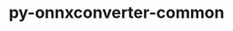 ---
title: "py-onnxconverter-common"
layout: cache
categories: [package, develop]
meta: {"versions": ["1.9.0"], "compilers": ["apple-clang@=14.0.0", "apple-clang@=14.0.3", "gcc@=11.3.0", "gcc@=7.3.1"], "oss": ["amzn2", "ubuntu22.04", "ventura"], "platforms": ["darwin", "linux"], "targets": ["aarch64", "ivybridge", "x86_64_v3"], "stacks": ["ml-darwin-aarch64-mps", "ml-linux-x86_64-cpu", "ml-linux-x86_64-cuda", "ml-linux-x86_64-rocm", "root"], "num_specs": 46, "num_specs_by_stack": {"root": 46, "ml-darwin-aarch64-mps": 18, "ml-linux-x86_64-cpu": 17, "ml-linux-x86_64-cuda": 17, "ml-linux-x86_64-rocm": 17}}
spec_details: [{"hash": "uprtfeh6kohvi42c22za63us2yn2m3pl", "compiler": "apple-clang@=14.0.0", "versions": ["1.9.0"], "os": "ventura", "platform": "darwin", "target": "aarch64", "variants": ["build_system=python_pip"], "stacks": ["root", "ml-darwin-aarch64-mps"], "size": "-", "tarball": "https://binaries.spack.io/develop/build_cache/darwin-ventura-aarch64/apple-clang-14.0.0/py-onnxconverter-common-1.9.0/darwin-ventura-aarch64-apple-clang-14.0.0-py-onnxconverter-common-1.9.0-uprtfeh6kohvi42c22za63us2yn2m3pl.spack"}, {"hash": "uadfywc32xesnf4wbvlvzipbcoqmf73d", "compiler": "apple-clang@=14.0.0", "versions": ["1.9.0"], "os": "ventura", "platform": "darwin", "target": "aarch64", "variants": ["build_system=python_pip"], "stacks": ["root", "ml-darwin-aarch64-mps"], "size": "-", "tarball": "https://binaries.spack.io/develop/build_cache/darwin-ventura-aarch64/apple-clang-14.0.0/py-onnxconverter-common-1.9.0/darwin-ventura-aarch64-apple-clang-14.0.0-py-onnxconverter-common-1.9.0-uadfywc32xesnf4wbvlvzipbcoqmf73d.spack"}, {"hash": "mmdmk6ropvr4rqnjfcwm55yjotvszslt", "compiler": "apple-clang@=14.0.0", "versions": ["1.9.0"], "os": "ventura", "platform": "darwin", "target": "aarch64", "variants": ["build_system=python_pip"], "stacks": ["root", "ml-darwin-aarch64-mps"], "size": "-", "tarball": "https://binaries.spack.io/develop/build_cache/darwin-ventura-aarch64/apple-clang-14.0.0/py-onnxconverter-common-1.9.0/darwin-ventura-aarch64-apple-clang-14.0.0-py-onnxconverter-common-1.9.0-mmdmk6ropvr4rqnjfcwm55yjotvszslt.spack"}, {"hash": "hunuuafj4cjhcn5qr3mqlnhpbj5ruond", "compiler": "apple-clang@=14.0.0", "versions": ["1.9.0"], "os": "ventura", "platform": "darwin", "target": "aarch64", "variants": ["build_system=python_pip"], "stacks": ["root", "ml-darwin-aarch64-mps"], "size": "-", "tarball": "https://binaries.spack.io/develop/build_cache/darwin-ventura-aarch64/apple-clang-14.0.0/py-onnxconverter-common-1.9.0/darwin-ventura-aarch64-apple-clang-14.0.0-py-onnxconverter-common-1.9.0-hunuuafj4cjhcn5qr3mqlnhpbj5ruond.spack"}, {"hash": "hal7xthtd5vlru5dk2cptnovoprlilri", "compiler": "apple-clang@=14.0.0", "versions": ["1.9.0"], "os": "ventura", "platform": "darwin", "target": "aarch64", "variants": ["build_system=python_pip"], "stacks": ["root", "ml-darwin-aarch64-mps"], "size": "-", "tarball": "https://binaries.spack.io/develop/build_cache/darwin-ventura-aarch64/apple-clang-14.0.0/py-onnxconverter-common-1.9.0/darwin-ventura-aarch64-apple-clang-14.0.0-py-onnxconverter-common-1.9.0-hal7xthtd5vlru5dk2cptnovoprlilri.spack"}, {"hash": "pkw34dybowstf5n2dashvkqbeubh5hhg", "compiler": "apple-clang@=14.0.0", "versions": ["1.9.0"], "os": "ventura", "platform": "darwin", "target": "aarch64", "variants": ["build_system=python_pip"], "stacks": ["root", "ml-darwin-aarch64-mps"], "size": "-", "tarball": "https://binaries.spack.io/develop/build_cache/darwin-ventura-aarch64/apple-clang-14.0.0/py-onnxconverter-common-1.9.0/darwin-ventura-aarch64-apple-clang-14.0.0-py-onnxconverter-common-1.9.0-pkw34dybowstf5n2dashvkqbeubh5hhg.spack"}, {"hash": "bc2xc3lhqdmxcxgyx7kx4o7gkepjwcsk", "compiler": "apple-clang@=14.0.0", "versions": ["1.9.0"], "os": "ventura", "platform": "darwin", "target": "aarch64", "variants": ["build_system=python_pip"], "stacks": ["root", "ml-darwin-aarch64-mps"], "size": "-", "tarball": "https://binaries.spack.io/develop/build_cache/darwin-ventura-aarch64/apple-clang-14.0.0/py-onnxconverter-common-1.9.0/darwin-ventura-aarch64-apple-clang-14.0.0-py-onnxconverter-common-1.9.0-bc2xc3lhqdmxcxgyx7kx4o7gkepjwcsk.spack"}, {"hash": "zgi623elhgv7ll3jkray6fxk6f7uiodn", "compiler": "apple-clang@=14.0.0", "versions": ["1.9.0"], "os": "ventura", "platform": "darwin", "target": "aarch64", "variants": ["build_system=python_pip"], "stacks": ["root", "ml-darwin-aarch64-mps"], "size": "-", "tarball": "https://binaries.spack.io/develop/build_cache/darwin-ventura-aarch64/apple-clang-14.0.0/py-onnxconverter-common-1.9.0/darwin-ventura-aarch64-apple-clang-14.0.0-py-onnxconverter-common-1.9.0-zgi623elhgv7ll3jkray6fxk6f7uiodn.spack"}, {"hash": "lo4ouxfm2nuhnx5y7ars4ci3eo74eyry", "compiler": "apple-clang@=14.0.0", "versions": ["1.9.0"], "os": "ventura", "platform": "darwin", "target": "aarch64", "variants": ["build_system=python_pip"], "stacks": ["root", "ml-darwin-aarch64-mps"], "size": "-", "tarball": "https://binaries.spack.io/develop/build_cache/darwin-ventura-aarch64/apple-clang-14.0.0/py-onnxconverter-common-1.9.0/darwin-ventura-aarch64-apple-clang-14.0.0-py-onnxconverter-common-1.9.0-lo4ouxfm2nuhnx5y7ars4ci3eo74eyry.spack"}, {"hash": "c3sx2ktscfuh6qpzhphslsun62md6xwy", "compiler": "apple-clang@=14.0.0", "versions": ["1.9.0"], "os": "ventura", "platform": "darwin", "target": "aarch64", "variants": ["build_system=python_pip"], "stacks": ["root", "ml-darwin-aarch64-mps"], "size": "-", "tarball": "https://binaries.spack.io/develop/build_cache/darwin-ventura-aarch64/apple-clang-14.0.0/py-onnxconverter-common-1.9.0/darwin-ventura-aarch64-apple-clang-14.0.0-py-onnxconverter-common-1.9.0-c3sx2ktscfuh6qpzhphslsun62md6xwy.spack"}, {"hash": "xwwe4bl2cjbvdpgauw7v3t2npwgdz25a", "compiler": "apple-clang@=14.0.3", "versions": ["1.9.0"], "os": "ventura", "platform": "darwin", "target": "aarch64", "variants": ["build_system=python_pip"], "stacks": ["root", "ml-darwin-aarch64-mps"], "size": "-", "tarball": "https://binaries.spack.io/develop/build_cache/darwin-ventura-aarch64/apple-clang-14.0.3/py-onnxconverter-common-1.9.0/darwin-ventura-aarch64-apple-clang-14.0.3-py-onnxconverter-common-1.9.0-xwwe4bl2cjbvdpgauw7v3t2npwgdz25a.spack"}, {"hash": "jjfs66fzi4k6mfv3bcdym35kcintebmq", "compiler": "apple-clang@=14.0.3", "versions": ["1.9.0"], "os": "ventura", "platform": "darwin", "target": "aarch64", "variants": ["build_system=python_pip"], "stacks": ["root", "ml-darwin-aarch64-mps"], "size": "-", "tarball": "https://binaries.spack.io/develop/build_cache/darwin-ventura-aarch64/apple-clang-14.0.3/py-onnxconverter-common-1.9.0/darwin-ventura-aarch64-apple-clang-14.0.3-py-onnxconverter-common-1.9.0-jjfs66fzi4k6mfv3bcdym35kcintebmq.spack"}, {"hash": "jvpnc4jhxn52fmhwn24bni65rfunbh3r", "compiler": "apple-clang@=14.0.3", "versions": ["1.9.0"], "os": "ventura", "platform": "darwin", "target": "aarch64", "variants": ["build_system=python_pip"], "stacks": ["root", "ml-darwin-aarch64-mps"], "size": "-", "tarball": "https://binaries.spack.io/develop/build_cache/darwin-ventura-aarch64/apple-clang-14.0.3/py-onnxconverter-common-1.9.0/darwin-ventura-aarch64-apple-clang-14.0.3-py-onnxconverter-common-1.9.0-jvpnc4jhxn52fmhwn24bni65rfunbh3r.spack"}, {"hash": "vqfvg3sodd7cea6lnbbag3o7iwfcypvk", "compiler": "apple-clang@=14.0.3", "versions": ["1.9.0"], "os": "ventura", "platform": "darwin", "target": "aarch64", "variants": ["build_system=python_pip"], "stacks": ["root", "ml-darwin-aarch64-mps"], "size": "-", "tarball": "https://binaries.spack.io/develop/build_cache/darwin-ventura-aarch64/apple-clang-14.0.3/py-onnxconverter-common-1.9.0/darwin-ventura-aarch64-apple-clang-14.0.3-py-onnxconverter-common-1.9.0-vqfvg3sodd7cea6lnbbag3o7iwfcypvk.spack"}, {"hash": "xkvux2w4cnfv47sesshdab25r63rqqvy", "compiler": "apple-clang@=14.0.3", "versions": ["1.9.0"], "os": "ventura", "platform": "darwin", "target": "aarch64", "variants": ["build_system=python_pip"], "stacks": ["root", "ml-darwin-aarch64-mps"], "size": "-", "tarball": "https://binaries.spack.io/develop/build_cache/darwin-ventura-aarch64/apple-clang-14.0.3/py-onnxconverter-common-1.9.0/darwin-ventura-aarch64-apple-clang-14.0.3-py-onnxconverter-common-1.9.0-xkvux2w4cnfv47sesshdab25r63rqqvy.spack"}, {"hash": "o3efjikt5zwjoogit7jwu5bcywsh7nva", "compiler": "apple-clang@=14.0.3", "versions": ["1.9.0"], "os": "ventura", "platform": "darwin", "target": "aarch64", "variants": ["build_system=python_pip"], "stacks": ["root", "ml-darwin-aarch64-mps"], "size": "-", "tarball": "https://binaries.spack.io/develop/build_cache/darwin-ventura-aarch64/apple-clang-14.0.3/py-onnxconverter-common-1.9.0/darwin-ventura-aarch64-apple-clang-14.0.3-py-onnxconverter-common-1.9.0-o3efjikt5zwjoogit7jwu5bcywsh7nva.spack"}, {"hash": "trlqmpgmrj3xg6plkfwmhbwbwzkwigg6", "compiler": "apple-clang@=14.0.3", "versions": ["1.9.0"], "os": "ventura", "platform": "darwin", "target": "aarch64", "variants": ["build_system=python_pip"], "stacks": ["root", "ml-darwin-aarch64-mps"], "size": "-", "tarball": "https://binaries.spack.io/develop/build_cache/darwin-ventura-aarch64/apple-clang-14.0.3/py-onnxconverter-common-1.9.0/darwin-ventura-aarch64-apple-clang-14.0.3-py-onnxconverter-common-1.9.0-trlqmpgmrj3xg6plkfwmhbwbwzkwigg6.spack"}, {"hash": "lzuli22tgv5kyhg5ybf6ik4kxoheydry", "compiler": "apple-clang@=14.0.3", "versions": ["1.9.0"], "os": "ventura", "platform": "darwin", "target": "aarch64", "variants": ["build_system=python_pip"], "stacks": ["root", "ml-darwin-aarch64-mps"], "size": "-", "tarball": "https://binaries.spack.io/develop/build_cache/darwin-ventura-aarch64/apple-clang-14.0.3/py-onnxconverter-common-1.9.0/darwin-ventura-aarch64-apple-clang-14.0.3-py-onnxconverter-common-1.9.0-lzuli22tgv5kyhg5ybf6ik4kxoheydry.spack"}, {"hash": "of6z4kj3aikfhdepw3o6axxaful47zhf", "compiler": "gcc@=7.3.1", "versions": ["1.9.0"], "os": "amzn2", "platform": "linux", "target": "ivybridge", "variants": ["build_system=python_pip"], "stacks": ["root"], "size": "-", "tarball": "https://binaries.spack.io/develop/build_cache/linux-amzn2-ivybridge/gcc-7.3.1/py-onnxconverter-common-1.9.0/linux-amzn2-ivybridge-gcc-7.3.1-py-onnxconverter-common-1.9.0-of6z4kj3aikfhdepw3o6axxaful47zhf.spack"}, {"hash": "lvmr75moguaocv5brxji2g3u6f6feat7", "compiler": "gcc@=7.3.1", "versions": ["1.9.0"], "os": "amzn2", "platform": "linux", "target": "ivybridge", "variants": ["build_system=python_pip"], "stacks": ["root"], "size": "-", "tarball": "https://binaries.spack.io/develop/build_cache/linux-amzn2-ivybridge/gcc-7.3.1/py-onnxconverter-common-1.9.0/linux-amzn2-ivybridge-gcc-7.3.1-py-onnxconverter-common-1.9.0-lvmr75moguaocv5brxji2g3u6f6feat7.spack"}, {"hash": "lqnbqt4ap2vtzxdfjxxapjwtktvfgk5d", "compiler": "gcc@=7.3.1", "versions": ["1.9.0"], "os": "amzn2", "platform": "linux", "target": "ivybridge", "variants": ["build_system=python_pip"], "stacks": ["root"], "size": "-", "tarball": "https://binaries.spack.io/develop/build_cache/linux-amzn2-ivybridge/gcc-7.3.1/py-onnxconverter-common-1.9.0/linux-amzn2-ivybridge-gcc-7.3.1-py-onnxconverter-common-1.9.0-lqnbqt4ap2vtzxdfjxxapjwtktvfgk5d.spack"}, {"hash": "ehortptu6hiptyr47o42tjjcol6g3uky", "compiler": "gcc@=7.3.1", "versions": ["1.9.0"], "os": "amzn2", "platform": "linux", "target": "x86_64_v3", "variants": [], "stacks": ["root"], "size": "-", "tarball": "https://binaries.spack.io/develop/build_cache/linux-amzn2-x86_64_v3/gcc-7.3.1/py-onnxconverter-common-1.9.0/linux-amzn2-x86_64_v3-gcc-7.3.1-py-onnxconverter-common-1.9.0-ehortptu6hiptyr47o42tjjcol6g3uky.spack"}, {"hash": "dd7tnzrdmq7zklax3r2kefjsd7znyrzi", "compiler": "gcc@=7.3.1", "versions": ["1.9.0"], "os": "amzn2", "platform": "linux", "target": "x86_64_v3", "variants": [], "stacks": ["root"], "size": "-", "tarball": "https://binaries.spack.io/develop/build_cache/linux-amzn2-x86_64_v3/gcc-7.3.1/py-onnxconverter-common-1.9.0/linux-amzn2-x86_64_v3-gcc-7.3.1-py-onnxconverter-common-1.9.0-dd7tnzrdmq7zklax3r2kefjsd7znyrzi.spack"}, {"hash": "3watahkzfrdj2v3fumof53gdrmp64wfn", "compiler": "gcc@=7.3.1", "versions": ["1.9.0"], "os": "amzn2", "platform": "linux", "target": "x86_64_v3", "variants": ["build_system=python_pip"], "stacks": ["root"], "size": "-", "tarball": "https://binaries.spack.io/develop/build_cache/linux-amzn2-x86_64_v3/gcc-7.3.1/py-onnxconverter-common-1.9.0/linux-amzn2-x86_64_v3-gcc-7.3.1-py-onnxconverter-common-1.9.0-3watahkzfrdj2v3fumof53gdrmp64wfn.spack"}, {"hash": "4fgrillcglhsudc5fbp4rhvjoucjkkn3", "compiler": "gcc@=7.3.1", "versions": ["1.9.0"], "os": "amzn2", "platform": "linux", "target": "x86_64_v3", "variants": ["build_system=python_pip"], "stacks": ["root"], "size": "-", "tarball": "https://binaries.spack.io/develop/build_cache/linux-amzn2-x86_64_v3/gcc-7.3.1/py-onnxconverter-common-1.9.0/linux-amzn2-x86_64_v3-gcc-7.3.1-py-onnxconverter-common-1.9.0-4fgrillcglhsudc5fbp4rhvjoucjkkn3.spack"}, {"hash": "fywggxtjblch26jdevj6eta7qv5k27qy", "compiler": "gcc@=7.3.1", "versions": ["1.9.0"], "os": "amzn2", "platform": "linux", "target": "x86_64_v3", "variants": ["build_system=python_pip"], "stacks": ["root"], "size": "-", "tarball": "https://binaries.spack.io/develop/build_cache/linux-amzn2-x86_64_v3/gcc-7.3.1/py-onnxconverter-common-1.9.0/linux-amzn2-x86_64_v3-gcc-7.3.1-py-onnxconverter-common-1.9.0-fywggxtjblch26jdevj6eta7qv5k27qy.spack"}, {"hash": "p44gjjzesrygpiwaklx3wigztapga4xr", "compiler": "gcc@=7.3.1", "versions": ["1.9.0"], "os": "amzn2", "platform": "linux", "target": "x86_64_v3", "variants": ["build_system=python_pip"], "stacks": ["root"], "size": "-", "tarball": "https://binaries.spack.io/develop/build_cache/linux-amzn2-x86_64_v3/gcc-7.3.1/py-onnxconverter-common-1.9.0/linux-amzn2-x86_64_v3-gcc-7.3.1-py-onnxconverter-common-1.9.0-p44gjjzesrygpiwaklx3wigztapga4xr.spack"}, {"hash": "dfvuiq2kiddlyhtvhij7qoytqbxez46g", "compiler": "gcc@=7.3.1", "versions": ["1.9.0"], "os": "amzn2", "platform": "linux", "target": "x86_64_v3", "variants": ["build_system=python_pip"], "stacks": ["root"], "size": "-", "tarball": "https://binaries.spack.io/develop/build_cache/linux-amzn2-x86_64_v3/gcc-7.3.1/py-onnxconverter-common-1.9.0/linux-amzn2-x86_64_v3-gcc-7.3.1-py-onnxconverter-common-1.9.0-dfvuiq2kiddlyhtvhij7qoytqbxez46g.spack"}, {"hash": "vjfmxn3ef72ufwk34egnmro3fpxp3vgz", "compiler": "gcc@=7.3.1", "versions": ["1.9.0"], "os": "amzn2", "platform": "linux", "target": "x86_64_v3", "variants": ["build_system=python_pip"], "stacks": ["root"], "size": "-", "tarball": "https://binaries.spack.io/develop/build_cache/linux-amzn2-x86_64_v3/gcc-7.3.1/py-onnxconverter-common-1.9.0/linux-amzn2-x86_64_v3-gcc-7.3.1-py-onnxconverter-common-1.9.0-vjfmxn3ef72ufwk34egnmro3fpxp3vgz.spack"}, {"hash": "jio3zplakdlulxfealougrv3lrazxay3", "compiler": "gcc@=11.3.0", "versions": ["1.9.0"], "os": "ubuntu22.04", "platform": "linux", "target": "x86_64_v3", "variants": ["build_system=python_pip"], "stacks": ["ml-linux-x86_64-cpu", "root", "ml-linux-x86_64-cuda", "ml-linux-x86_64-rocm"], "size": "-", "tarball": "https://binaries.spack.io/develop/build_cache/linux-ubuntu22.04-x86_64_v3/gcc-11.3.0/py-onnxconverter-common-1.9.0/linux-ubuntu22.04-x86_64_v3-gcc-11.3.0-py-onnxconverter-common-1.9.0-jio3zplakdlulxfealougrv3lrazxay3.spack"}, {"hash": "f76w2qdakt3ht2bo4bx6tp7km5i3jubi", "compiler": "gcc@=11.3.0", "versions": ["1.9.0"], "os": "ubuntu22.04", "platform": "linux", "target": "x86_64_v3", "variants": ["build_system=python_pip"], "stacks": ["ml-linux-x86_64-cpu", "root", "ml-linux-x86_64-cuda", "ml-linux-x86_64-rocm"], "size": "-", "tarball": "https://binaries.spack.io/develop/build_cache/linux-ubuntu22.04-x86_64_v3/gcc-11.3.0/py-onnxconverter-common-1.9.0/linux-ubuntu22.04-x86_64_v3-gcc-11.3.0-py-onnxconverter-common-1.9.0-f76w2qdakt3ht2bo4bx6tp7km5i3jubi.spack"}, {"hash": "cnplunxzfptu2dva3sccryuhyghl77lh", "compiler": "gcc@=11.3.0", "versions": ["1.9.0"], "os": "ubuntu22.04", "platform": "linux", "target": "x86_64_v3", "variants": ["build_system=python_pip"], "stacks": ["ml-linux-x86_64-cpu", "root", "ml-linux-x86_64-cuda", "ml-linux-x86_64-rocm"], "size": "-", "tarball": "https://binaries.spack.io/develop/build_cache/linux-ubuntu22.04-x86_64_v3/gcc-11.3.0/py-onnxconverter-common-1.9.0/linux-ubuntu22.04-x86_64_v3-gcc-11.3.0-py-onnxconverter-common-1.9.0-cnplunxzfptu2dva3sccryuhyghl77lh.spack"}, {"hash": "3deoulgnrsg67whdt36fcm4vzr5oy656", "compiler": "gcc@=11.3.0", "versions": ["1.9.0"], "os": "ubuntu22.04", "platform": "linux", "target": "x86_64_v3", "variants": ["build_system=python_pip"], "stacks": ["ml-linux-x86_64-cpu", "root", "ml-linux-x86_64-cuda", "ml-linux-x86_64-rocm"], "size": "-", "tarball": "https://binaries.spack.io/develop/build_cache/linux-ubuntu22.04-x86_64_v3/gcc-11.3.0/py-onnxconverter-common-1.9.0/linux-ubuntu22.04-x86_64_v3-gcc-11.3.0-py-onnxconverter-common-1.9.0-3deoulgnrsg67whdt36fcm4vzr5oy656.spack"}, {"hash": "tijmcw4zwb2d3pi2deaeqa2jwbx5qa3j", "compiler": "gcc@=11.3.0", "versions": ["1.9.0"], "os": "ubuntu22.04", "platform": "linux", "target": "x86_64_v3", "variants": ["build_system=python_pip"], "stacks": ["ml-linux-x86_64-cpu", "root", "ml-linux-x86_64-cuda", "ml-linux-x86_64-rocm"], "size": "-", "tarball": "https://binaries.spack.io/develop/build_cache/linux-ubuntu22.04-x86_64_v3/gcc-11.3.0/py-onnxconverter-common-1.9.0/linux-ubuntu22.04-x86_64_v3-gcc-11.3.0-py-onnxconverter-common-1.9.0-tijmcw4zwb2d3pi2deaeqa2jwbx5qa3j.spack"}, {"hash": "vjjie7mi6pw5pfzoiyjmketx3ysaajc7", "compiler": "gcc@=11.3.0", "versions": ["1.9.0"], "os": "ubuntu22.04", "platform": "linux", "target": "x86_64_v3", "variants": ["build_system=python_pip"], "stacks": ["ml-linux-x86_64-cpu", "root", "ml-linux-x86_64-cuda", "ml-linux-x86_64-rocm"], "size": "-", "tarball": "https://binaries.spack.io/develop/build_cache/linux-ubuntu22.04-x86_64_v3/gcc-11.3.0/py-onnxconverter-common-1.9.0/linux-ubuntu22.04-x86_64_v3-gcc-11.3.0-py-onnxconverter-common-1.9.0-vjjie7mi6pw5pfzoiyjmketx3ysaajc7.spack"}, {"hash": "vc5cmsgdwqtdgqwr6gygfq7d543bv3md", "compiler": "gcc@=11.3.0", "versions": ["1.9.0"], "os": "ubuntu22.04", "platform": "linux", "target": "x86_64_v3", "variants": ["build_system=python_pip"], "stacks": ["ml-linux-x86_64-cpu", "root", "ml-linux-x86_64-cuda", "ml-linux-x86_64-rocm"], "size": "-", "tarball": "https://binaries.spack.io/develop/build_cache/linux-ubuntu22.04-x86_64_v3/gcc-11.3.0/py-onnxconverter-common-1.9.0/linux-ubuntu22.04-x86_64_v3-gcc-11.3.0-py-onnxconverter-common-1.9.0-vc5cmsgdwqtdgqwr6gygfq7d543bv3md.spack"}, {"hash": "5rma4tmhd7jtlodqaxx7zfcrczx3npcc", "compiler": "gcc@=11.3.0", "versions": ["1.9.0"], "os": "ubuntu22.04", "platform": "linux", "target": "x86_64_v3", "variants": ["build_system=python_pip"], "stacks": ["ml-linux-x86_64-cpu", "root", "ml-linux-x86_64-cuda", "ml-linux-x86_64-rocm"], "size": "-", "tarball": "https://binaries.spack.io/develop/build_cache/linux-ubuntu22.04-x86_64_v3/gcc-11.3.0/py-onnxconverter-common-1.9.0/linux-ubuntu22.04-x86_64_v3-gcc-11.3.0-py-onnxconverter-common-1.9.0-5rma4tmhd7jtlodqaxx7zfcrczx3npcc.spack"}, {"hash": "axcisj5h2ogqbz6p2jry55p53jb3upjq", "compiler": "gcc@=11.3.0", "versions": ["1.9.0"], "os": "ubuntu22.04", "platform": "linux", "target": "x86_64_v3", "variants": ["build_system=python_pip"], "stacks": ["ml-linux-x86_64-cpu", "root", "ml-linux-x86_64-cuda", "ml-linux-x86_64-rocm"], "size": "-", "tarball": "https://binaries.spack.io/develop/build_cache/linux-ubuntu22.04-x86_64_v3/gcc-11.3.0/py-onnxconverter-common-1.9.0/linux-ubuntu22.04-x86_64_v3-gcc-11.3.0-py-onnxconverter-common-1.9.0-axcisj5h2ogqbz6p2jry55p53jb3upjq.spack"}, {"hash": "hn2chdtsmf7azmjwrocb6ungi5qxhe3u", "compiler": "gcc@=11.3.0", "versions": ["1.9.0"], "os": "ubuntu22.04", "platform": "linux", "target": "x86_64_v3", "variants": ["build_system=python_pip"], "stacks": ["ml-linux-x86_64-cpu", "root", "ml-linux-x86_64-cuda", "ml-linux-x86_64-rocm"], "size": "-", "tarball": "https://binaries.spack.io/develop/build_cache/linux-ubuntu22.04-x86_64_v3/gcc-11.3.0/py-onnxconverter-common-1.9.0/linux-ubuntu22.04-x86_64_v3-gcc-11.3.0-py-onnxconverter-common-1.9.0-hn2chdtsmf7azmjwrocb6ungi5qxhe3u.spack"}, {"hash": "mdh5dkmee7k2l2s6c34nuvvz326uyoht", "compiler": "gcc@=11.3.0", "versions": ["1.9.0"], "os": "ubuntu22.04", "platform": "linux", "target": "x86_64_v3", "variants": ["build_system=python_pip"], "stacks": ["ml-linux-x86_64-cpu", "root", "ml-linux-x86_64-cuda", "ml-linux-x86_64-rocm"], "size": "-", "tarball": "https://binaries.spack.io/develop/build_cache/linux-ubuntu22.04-x86_64_v3/gcc-11.3.0/py-onnxconverter-common-1.9.0/linux-ubuntu22.04-x86_64_v3-gcc-11.3.0-py-onnxconverter-common-1.9.0-mdh5dkmee7k2l2s6c34nuvvz326uyoht.spack"}, {"hash": "mn3zxc665futy5plgtwpy5f6yz2bpyui", "compiler": "gcc@=11.3.0", "versions": ["1.9.0"], "os": "ubuntu22.04", "platform": "linux", "target": "x86_64_v3", "variants": ["build_system=python_pip"], "stacks": ["ml-linux-x86_64-cpu", "root", "ml-linux-x86_64-cuda", "ml-linux-x86_64-rocm"], "size": "-", "tarball": "https://binaries.spack.io/develop/build_cache/linux-ubuntu22.04-x86_64_v3/gcc-11.3.0/py-onnxconverter-common-1.9.0/linux-ubuntu22.04-x86_64_v3-gcc-11.3.0-py-onnxconverter-common-1.9.0-mn3zxc665futy5plgtwpy5f6yz2bpyui.spack"}, {"hash": "aoqwh3jvstteec64admd5uc3lsbztq33", "compiler": "gcc@=11.3.0", "versions": ["1.9.0"], "os": "ubuntu22.04", "platform": "linux", "target": "x86_64_v3", "variants": ["build_system=python_pip"], "stacks": ["ml-linux-x86_64-cpu", "root", "ml-linux-x86_64-cuda", "ml-linux-x86_64-rocm"], "size": "-", "tarball": "https://binaries.spack.io/develop/build_cache/linux-ubuntu22.04-x86_64_v3/gcc-11.3.0/py-onnxconverter-common-1.9.0/linux-ubuntu22.04-x86_64_v3-gcc-11.3.0-py-onnxconverter-common-1.9.0-aoqwh3jvstteec64admd5uc3lsbztq33.spack"}, {"hash": "2uoqmizq4a3sjnlskaonfqdsz2tryr4h", "compiler": "gcc@=11.3.0", "versions": ["1.9.0"], "os": "ubuntu22.04", "platform": "linux", "target": "x86_64_v3", "variants": ["build_system=python_pip"], "stacks": ["ml-linux-x86_64-cpu", "root", "ml-linux-x86_64-cuda", "ml-linux-x86_64-rocm"], "size": "-", "tarball": "https://binaries.spack.io/develop/build_cache/linux-ubuntu22.04-x86_64_v3/gcc-11.3.0/py-onnxconverter-common-1.9.0/linux-ubuntu22.04-x86_64_v3-gcc-11.3.0-py-onnxconverter-common-1.9.0-2uoqmizq4a3sjnlskaonfqdsz2tryr4h.spack"}, {"hash": "ktvm6mewblobmde7jqxrukn2ja6pvnwe", "compiler": "gcc@=11.3.0", "versions": ["1.9.0"], "os": "ubuntu22.04", "platform": "linux", "target": "x86_64_v3", "variants": ["build_system=python_pip"], "stacks": ["ml-linux-x86_64-cpu", "root", "ml-linux-x86_64-cuda", "ml-linux-x86_64-rocm"], "size": "-", "tarball": "https://binaries.spack.io/develop/build_cache/linux-ubuntu22.04-x86_64_v3/gcc-11.3.0/py-onnxconverter-common-1.9.0/linux-ubuntu22.04-x86_64_v3-gcc-11.3.0-py-onnxconverter-common-1.9.0-ktvm6mewblobmde7jqxrukn2ja6pvnwe.spack"}, {"hash": "lqk7chplmcqd4w7l45ho6vzx6lcxt65j", "compiler": "gcc@=11.3.0", "versions": ["1.9.0"], "os": "ubuntu22.04", "platform": "linux", "target": "x86_64_v3", "variants": ["build_system=python_pip"], "stacks": ["ml-linux-x86_64-cpu", "root", "ml-linux-x86_64-cuda", "ml-linux-x86_64-rocm"], "size": "-", "tarball": "https://binaries.spack.io/develop/build_cache/linux-ubuntu22.04-x86_64_v3/gcc-11.3.0/py-onnxconverter-common-1.9.0/linux-ubuntu22.04-x86_64_v3-gcc-11.3.0-py-onnxconverter-common-1.9.0-lqk7chplmcqd4w7l45ho6vzx6lcxt65j.spack"}, {"hash": "t5fvnyrn2rhbl27qv37qmqj573tpkkqg", "compiler": "gcc@=11.3.0", "versions": ["1.9.0"], "os": "ubuntu22.04", "platform": "linux", "target": "x86_64_v3", "variants": ["build_system=python_pip"], "stacks": ["ml-linux-x86_64-cpu", "root", "ml-linux-x86_64-cuda", "ml-linux-x86_64-rocm"], "size": "-", "tarball": "https://binaries.spack.io/develop/build_cache/linux-ubuntu22.04-x86_64_v3/gcc-11.3.0/py-onnxconverter-common-1.9.0/linux-ubuntu22.04-x86_64_v3-gcc-11.3.0-py-onnxconverter-common-1.9.0-t5fvnyrn2rhbl27qv37qmqj573tpkkqg.spack"}]
---